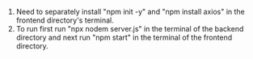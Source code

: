 1. Need to separately install "npm init -y" and "npm install axios" in the frontend directory's terminal.
2. To run first run "npx nodem server.js" in the terminal of the backend directory and next run "npm start" in the terminal of the frontend directory.
